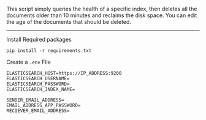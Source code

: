 This script simply queries the health of a specific index, then deletes all the documents older than 10 minutes and reclaims the disk space. You can edit the age of the documents that should be deleted.
***
Install Required packages
```
pip install -r requirements.txt
```
Create a `.env`  File
```
ELASTICSEARCH_HOST=https://IP_ADDRESS:9200
ELASTICSEARCH_USERNAME=
ELASTICSEARCH_PASSWORD=
ELASTICSEARCH_INDEX_NAME=

SENDER_EMAIL_ADDRESS=
EMAIL_ADDRESS_APP_PASSWORD=
RECIEVER_EMAIL_ADDRESS=
```

